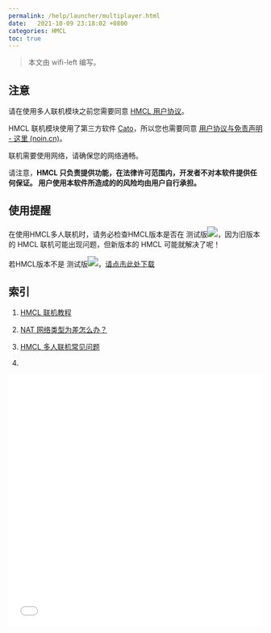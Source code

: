 ```yaml
---
permalink: /help/launcher/multiplayer.html
date:   2021-10-09 23:18:02 +0800
categories: HMCL
toc: true
---
```


> 本文由 wifi-left 编写。

## 注意

请在使用多人联机模块之前您需要同意 [HMCL 用户协议](https://hmcl.huangyuhui.net/eula)。

HMCL 联机模块使用了第三方软件 [Cato](https://noin.cn/71.html)，所以您也需要同意 [用户协议与免责声明  - 这里 (noin.cn)](https://noin.cn/agreement)。

联机需要使用网络，请确保您的网络通畅。

请注意，**HMCL 只负责提供功能，在法律许可范围内，开发者不对本软件提供任何保证。 用户使用本软件所造成的的风险均由用户自行承担。**

## 使用提醒

在使用HMCL多人联机时，请务必检查HMCL版本是否在 测试版<img src="https://img.shields.io/maven-central/v/org.glavo.hmcl/hmcl-dev?label" style="zoom: 130%;" />，因为旧版本的 HMCL 联机可能出现问题，但新版本的 HMCL 可能就解决了呢！

若HMCL版本不是 测试版<img src="https://img.shields.io/maven-central/v/org.glavo.hmcl/hmcl-dev?label" style="zoom: 130%;" />，[请点击此处下载](https://zkitefly.github.io/hmclw/download.html)

## 索引

1. [HMCL 联机教程](multiplayer-help.md)

2. [NAT 网络类型为差怎么办？](multiplayer-symmetric.md)

3. [ HMCL 多人联机常见问题 ](multiplayer-faq.md)

4.
<iframe src="//player.bilibili.com/player.html?aid=423237257&bvid=BV1g3411Y7rC&cid=486577662&page=1&high_quality=1&danmaku=1" width="100%" height="500" scrolling="no" frameborder="0"></iframe>
